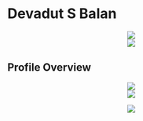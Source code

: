 <h1>Devadut S Balan</h1>
<p align="center"> 
   <img src="https://komarev.com/ghpvc/?username=DevadutSB">
   <br>
   <img src="https://github-profile-trophy.vercel.app/?username=DevadutSB&theme=discord&&row=2&column=3">
</p>

<h2>Profile Overview</h2>
<p align="center"> 
    <img src="https://github-readme-stats.vercel.app/api?username=DevadutSB&theme=blue-green">
    <br>
    <img src="https://github-readme-streak-stats.herokuapp.com/?user=DevadutSB&theme=blue-green">
</p>

<p align="center"> 
    <img src="https://github-readme-stats.vercel.app/api/top-langs/?username=DevadutSB&theme=highcontrast">
</p>
